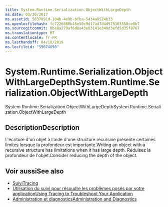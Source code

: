 ```yaml
---
title: System.Runtime.Serialization.ObjectWithLargeDepth
ms.date: 03/30/2017
ms.assetid: 5837891d-104b-4e9b-bfba-5434a9524b33
ms.openlocfilehash: fc7226680b45e50c9d17ad7d4d975103550ce8b7
ms.sourcegitcommit: 0be8a279af6d8a43e03141e349d3efd5d35f8767
ms.translationtype: MT
ms.contentlocale: fr-FR
ms.lasthandoff: 04/18/2019
ms.locfileid: "59074090"
---
```

# <a name="systemruntimeserializationobjectwithlargedepth"></a><span data-ttu-id="aa185-102">System.Runtime.Serialization.ObjectWithLargeDepth</span><span class="sxs-lookup"><span data-stu-id="aa185-102">System.Runtime.Serialization.ObjectWithLargeDepth</span></span>
<span data-ttu-id="aa185-103">System.Runtime.Serialization.ObjectWithLargeDepth</span><span class="sxs-lookup"><span data-stu-id="aa185-103">System.Runtime.Serialization.ObjectWithLargeDepth</span></span>  
  
## <a name="description"></a><span data-ttu-id="aa185-104">Description</span><span class="sxs-lookup"><span data-stu-id="aa185-104">Description</span></span>  
 <span data-ttu-id="aa185-105">L'écriture d'un objet à l'aide d'une structure récursive présente certaines limites lorsque la profondeur est importante.</span><span class="sxs-lookup"><span data-stu-id="aa185-105">Writing an object with a recursive structure has limitations when it has large depth.</span></span> <span data-ttu-id="aa185-106">Réduisez la profondeur de l'objet.</span><span class="sxs-lookup"><span data-stu-id="aa185-106">Consider reducing the depth of the object.</span></span>  
  
## <a name="see-also"></a><span data-ttu-id="aa185-107">Voir aussi</span><span class="sxs-lookup"><span data-stu-id="aa185-107">See also</span></span>

- [<span data-ttu-id="aa185-108">Suivi</span><span class="sxs-lookup"><span data-stu-id="aa185-108">Tracing</span></span>](../../../../../docs/framework/wcf/diagnostics/tracing/index.md)
- [<span data-ttu-id="aa185-109">Utilisation du suivi pour résoudre les problèmes posés par votre application</span><span class="sxs-lookup"><span data-stu-id="aa185-109">Using Tracing to Troubleshoot Your Application</span></span>](../../../../../docs/framework/wcf/diagnostics/tracing/using-tracing-to-troubleshoot-your-application.md)
- [<span data-ttu-id="aa185-110">Administration et diagnostics</span><span class="sxs-lookup"><span data-stu-id="aa185-110">Administration and Diagnostics</span></span>](../../../../../docs/framework/wcf/diagnostics/index.md)
